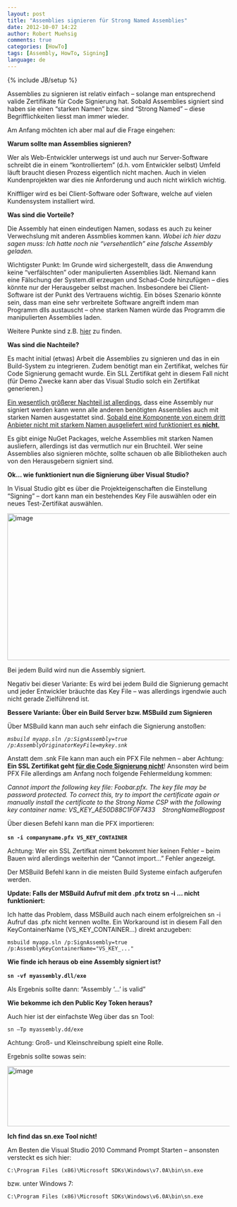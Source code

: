```yaml
---
layout: post
title: "Assemblies signieren für Strong Named Assemblies"
date: 2012-10-07 14:22
author: Robert Muehsig
comments: true
categories: [HowTo]
tags: [Assembly, HowTo, Signing]
language: de
---
```

{% include JB/setup %}
<p>Assemblies zu signieren ist relativ einfach – solange man entsprechend valide Zertifikate für Code Signierung hat. Sobald Assemblies signiert sind haben sie einen “starken Namen” bzw. sind “Strong Named” – diese Begrifflichkeiten liesst man immer wieder. </p> <p>Am Anfang möchten ich aber mal auf die Frage eingehen: </p> <p><strong>Warum sollte man Assemblies signieren?</strong></p> <p>Wer als Web-Entwickler unterwegs ist und auch nur Server-Software schreibt die in einem “kontrolliertem” (d.h. vom Entwickler selbst) Umfeld läuft braucht diesen Prozess eigentlich nicht machen. Auch in vielen Kundenprojekten war dies nie Anforderung und auch nicht wirklich wichtig. </p> <p>Kniffliger wird es bei Client-Software oder Software, welche auf vielen Kundensystem installiert wird.</p> <p><strong>Was sind die Vorteile?</strong></p> <p>Die Assembly hat einen eindeutigen Namen, sodass es auch zu keiner Verwechslung mit anderen Assmblies kommen kann. <em>Wobei ich hier dazu sagen muss: Ich hatte noch nie “versehentlich” eine falsche Assembly geladen.</em></p> <p>Wichtigster Punkt: Im Grunde wird sichergestellt, dass die Anwendung keine “verfälschten” oder manipulierten Assemblies lädt. Niemand kann eine Fälschung der System.dll erzeugen und Schad-Code hinzufügen – dies könnte nur der Herausgeber selbst machen. Insbesondere bei Client-Software ist der Punkt des Vertrauens wichtig. Ein böses Szenario könnte sein, dass man eine sehr verbreitete Software angreift indem man Programm dlls austauscht – ohne starken Namen würde das Programm die manipulierten Assemblies laden. </p> <p>Weitere Punkte sind z.B. <a href="http://stackoverflow.com/questions/2354129/why-use-strong-named-assemblies">hier</a> zu finden.</p> <p><strong>Was sind die Nachteile?</strong></p> <p>Es macht initial (etwas) Arbeit die Assemblies zu signieren und das in ein Build-System zu integrieren. Zudem benötigt man ein Zertifikat, welches für Code Signierung gemacht wurde. Ein SLL Zertifikat geht in diesem Fall nicht (für Demo Zwecke kann aber das Visual Studio solch ein Zertifikat generieren.)</p> <p><u>Ein wesentlich größerer Nachteil ist allerdings</u>, dass eine Assembly nur signiert werden kann wenn alle anderen benötigten Assemblies auch mit starken Namen ausgestattet sind. <u>Sobald eine Komponente von einem dritt Anbieter nicht mit starkem Namen ausgeliefert wird funktioniert es <strong>nicht</strong>.</u></p> <p>Es gibt einige NuGet Packages, welche Assemblies mit starken Namen ausliefern, allerdings ist das vermutlich nur ein Bruchteil. Wer seine Assemblies also signieren möchte, sollte schauen ob alle Bibliotheken auch von den Herausgebern signiert sind. </p> <p><strong>Ok… wie funktioniert nun die Signierung über Visual Studio?</strong></p> <p>In Visual Studio gibt es über die Projekteigenschaften die Einstellung “Signing” – dort kann man ein bestehendes Key File auswählen oder ein neues Test-Zertifikat auswählen.</p> <p><a href="{{BASE_PATH}}/assets/wp-images-de/image1602.png"><img title="image" style="border-top: 0px; border-right: 0px; border-bottom: 0px; border-left: 0px; display: inline" border="0" alt="image" src="{{BASE_PATH}}/assets/wp-images-de/image_thumb763.png" width="579" height="332"></a></p> <p>Bei jedem Build wird nun die Assembly signiert.</p> <p>Negativ bei dieser Variante: Es wird bei jedem Build die Signierung gemacht und jeder Entwickler bräuchte das Key File – was allerdings irgendwie auch nicht gerade Zielführend ist.</p> <p><strong>Bessere Variante: Über ein Build Server bzw. MSBuild zum Signieren</strong></p> <p>Über MSBuild kann man auch sehr einfach die Signierung anstoßen:</p> <p><em><code>msbuild myapp.sln /p:SignAssembly=true /p:AssemblyOriginatorKeyFile=mykey.snk</code></em></p> <p>Anstatt dem .snk File kann man auch ein PFX File nehmen – aber Achtung: <strong>Ein SSL Zertifikat geht </strong><a href="http://stackoverflow.com/questions/5444077/is-it-possible-to-sign-my-assembly-with-an-ssl-certificate"><strong>für die Code Signierung nicht</strong></a>! Ansonsten wird beim PFX File allerdings am Anfang noch folgende Fehlermeldung kommen:</p> <p><em>Cannot import the following key file: Foobar.pfx. The key file may be password protected. To correct this, try to import the certificate again or manually install the certificate to the Strong Name CSP with the following key container name: VS_KEY_AE50D88C1F0F7433&nbsp;&nbsp;&nbsp; StrongNameBlogpost</em>  <p>Über diesen Befehl kann man die PFX importieren: </p> <p><strong><code>sn -i companyname.pfx VS_KEY_CONTAINER</code></strong>&nbsp; </p> <p>Achtung: Wer ein SSL Zertifkat nimmt bekommt hier keinen Fehler – beim Bauen wird allerdings weiterhin der “Cannot import…” Fehler angezeigt.</p> <p>Der MSBuild Befehl kann in die meisten Build Systeme einfach aufgerufen werden. </p><p><strong>Update: Falls der MSBuild Aufruf mit dem .pfx trotz sn -i ... nicht funktioniert:</strong></p><p>Ich hatte das Problem, dass MSBuild auch nach einem erfolgreichen sn -i Aufruf das .pfx nicht kennen wollte. Ein Workaround ist in diesem Fall den KeyContainerName (VS_KEY_CONTAINER...) direkt anzugeben:</p><p><code>msbuild myapp.sln /p:SignAssembly=true /p:AssemblyKeyContainerName="VS_KEY_..."</code></p><p><strong>Wie finde ich heraus ob eine Assembly signiert ist?</strong></p> <p><strong><code>sn -vf myassembly.dll/exe</code></strong>&nbsp; </p> <p>Als Ergebnis sollte dann: “Assembly ‘…’ is valid”</p> <p><strong>Wie bekomme ich den Public Key Token heraus?</strong></p> <p>Auch hier ist der einfachste Weg über das sn Tool:</p> <p><code>sn –Tp myassembly.dd/exe</code></p> <p>Achtung: Groß- und Kleinschreibung spielt eine Rolle.</p> <p>Ergebnis sollte sowas sein:</p> <p><a href="{{BASE_PATH}}/assets/wp-images-de/image1601.png"><img title="image" style="border-left-width: 0px; border-right-width: 0px; border-bottom-width: 0px; display: inline; border-top-width: 0px" border="0" alt="image" src="{{BASE_PATH}}/assets/wp-images-de/image_thumb762.png" width="536" height="136"></a> </p> <p><strong>Ich find das sn.exe Tool nicht!</strong></p> <p>Am Besten die Visual Studio 2010 Command Prompt Starten – ansonsten versteckt es sich hier:</p> <p><code>C:\Program Files (x86)\Microsoft SDKs\Windows\v7.0A\bin\sn.exe</code></p> <p>bzw. unter Windows 7:</p> <p><code>C:\Program Files (x86)\Microsoft SDKs\Windows\v6.0A\bin\sn.exe</code></p>
